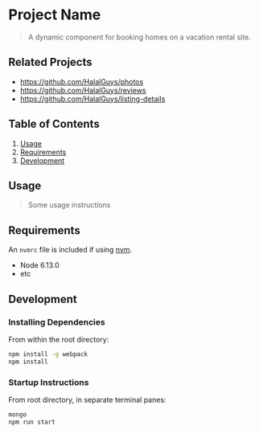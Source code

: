 # Project Name

> A dynamic component for booking homes on a vacation rental site.

## Related Projects

  - https://github.com/HalalGuys/photos
  - https://github.com/HalalGuys/reviews
  - https://github.com/HalalGuys/listing-details

## Table of Contents

1. [Usage](#Usage)
1. [Requirements](#requirements)
1. [Development](#development)

## Usage

> Some usage instructions

## Requirements

An `nvmrc` file is included if using [nvm](https://github.com/creationix/nvm).

- Node 6.13.0
- etc

## Development

### Installing Dependencies

From within the root directory:

```sh
npm install -g webpack
npm install
```

### Startup Instructions

From root directory, in separate terminal panes:

```sh
mongo
npm run start
``` 

